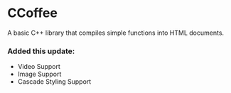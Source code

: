 # CCoffee
A basic C++ library that compiles simple functions into HTML documents. 

### Added this update:
- Video Support
- Image Support
- Cascade Styling Support
